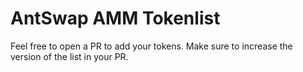 # AntSwap AMM Tokenlist

Feel free to open a PR to add your tokens. Make sure to increase the version of the list in your PR.
